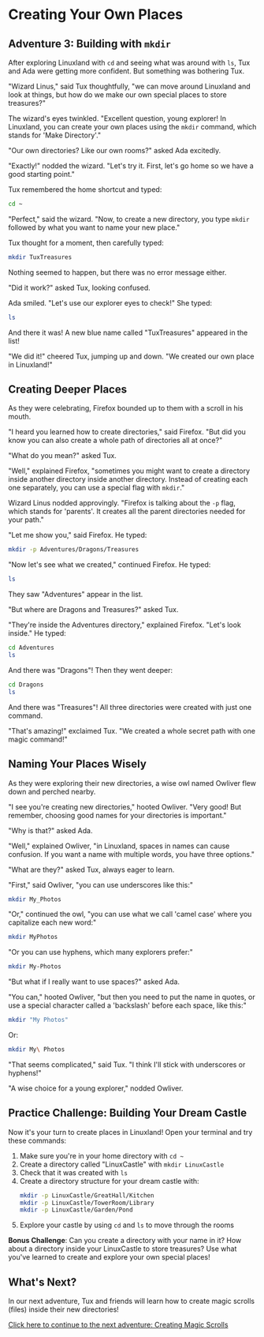 # Creating Your Own Places

## Adventure 3: Building with `mkdir`

After exploring Linuxland with `cd` and seeing what was around with `ls`, Tux and Ada were getting more confident. But something was bothering Tux.

"Wizard Linus," said Tux thoughtfully, "we can move around Linuxland and look at things, but how do we make our own special places to store treasures?"

The wizard's eyes twinkled. "Excellent question, young explorer! In Linuxland, you can create your own places using the `mkdir` command, which stands for 'Make Directory'."

"Our own directories? Like our own rooms?" asked Ada excitedly.

"Exactly!" nodded the wizard. "Let's try it. First, let's go home so we have a good starting point."

Tux remembered the home shortcut and typed:

```bash
cd ~
```

"Perfect," said the wizard. "Now, to create a new directory, you type `mkdir` followed by what you want to name your new place."

Tux thought for a moment, then carefully typed:

```bash
mkdir TuxTreasures
```

Nothing seemed to happen, but there was no error message either.

"Did it work?" asked Tux, looking confused.

Ada smiled. "Let's use our explorer eyes to check!" She typed:

```bash
ls
```

And there it was! A new blue name called "TuxTreasures" appeared in the list!

"We did it!" cheered Tux, jumping up and down. "We created our own place in Linuxland!"

## Creating Deeper Places

As they were celebrating, Firefox bounded up to them with a scroll in his mouth.

"I heard you learned how to create directories," said Firefox. "But did you know you can also create a whole path of directories all at once?"

"What do you mean?" asked Tux.

"Well," explained Firefox, "sometimes you might want to create a directory inside another directory inside another directory. Instead of creating each one separately, you can use a special flag with `mkdir`."

Wizard Linus nodded approvingly. "Firefox is talking about the `-p` flag, which stands for 'parents'. It creates all the parent directories needed for your path."

"Let me show you," said Firefox. He typed:

```bash
mkdir -p Adventures/Dragons/Treasures
```

"Now let's see what we created," continued Firefox. He typed:

```bash
ls
```

They saw "Adventures" appear in the list.

"But where are Dragons and Treasures?" asked Tux.

"They're inside the Adventures directory," explained Firefox. "Let's look inside." He typed:

```bash
cd Adventures
ls
```

And there was "Dragons"! Then they went deeper:

```bash
cd Dragons
ls
```

And there was "Treasures"! All three directories were created with just one command.

"That's amazing!" exclaimed Tux. "We created a whole secret path with one magic command!"

## Naming Your Places Wisely

As they were exploring their new directories, a wise owl named Owliver flew down and perched nearby.

"I see you're creating new directories," hooted Owliver. "Very good! But remember, choosing good names for your directories is important."

"Why is that?" asked Ada.

"Well," explained Owliver, "in Linuxland, spaces in names can cause confusion. If you want a name with multiple words, you have three options."

"What are they?" asked Tux, always eager to learn.

"First," said Owliver, "you can use underscores like this:"

```bash
mkdir My_Photos
```

"Or," continued the owl, "you can use what we call 'camel case' where you capitalize each new word:"

```bash
mkdir MyPhotos
```

"Or you can use hyphens, which many explorers prefer:"

```bash
mkdir My-Photos
```

"But what if I really want to use spaces?" asked Ada.

"You can," hooted Owliver, "but then you need to put the name in quotes, or use a special character called a 'backslash' before each space, like this:"

```bash
mkdir "My Photos"
```

Or:

```bash
mkdir My\ Photos
```

"That seems complicated," said Tux. "I think I'll stick with underscores or hyphens!"

"A wise choice for a young explorer," nodded Owliver.

## Practice Challenge: Building Your Dream Castle

Now it's your turn to create places in Linuxland! Open your terminal and try these commands:

1. Make sure you're in your home directory with `cd ~`
2. Create a directory called "LinuxCastle" with `mkdir LinuxCastle`
3. Check that it was created with `ls`
4. Create a directory structure for your dream castle with:
   ```bash
   mkdir -p LinuxCastle/GreatHall/Kitchen
   mkdir -p LinuxCastle/TowerRoom/Library
   mkdir -p LinuxCastle/Garden/Pond
   ```
5. Explore your castle by using `cd` and `ls` to move through the rooms

**Bonus Challenge**: Can you create a directory with your name in it? How about a directory inside your LinuxCastle to store treasures? Use what you've learned to create and explore your own special places!

## What's Next?

In our next adventure, Tux and friends will learn how to create magic scrolls (files) inside their new directories!

[Click here to continue to the next adventure: Creating Magic Scrolls](04-creating-magic-scrolls.md)
